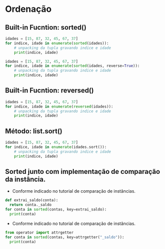 # Ordenação

## Built-in Fucntion: sorted()

```python
idades = [15, 87, 32, 45, 67, 37]
for indice, idade in enumerate(sorted(idades)): 
    # unpacking da tupla gravando indice e idade
    print(indice, idade)
``` 

```python
idades = [15, 87, 32, 45, 67, 37]
for indice, idade in enumerate(sorted(idades, reverse=True)): 
    # unpacking da tupla gravando indice e idade
    print(indice, idade)
```  

## Built-in Fucntion: reversed()
```python
idades = [15, 87, 32, 45, 67, 37]
for indice, idade in enumerate(reversed(idades)): 
    # unpacking da tupla gravando indice e idade
    print(indice, idade)
``` 
  
## Método: list.sort()

```python
idades = [15, 87, 32, 45, 67, 37]
for indice, idade in enumerate(idades.sort()): 
    # unpacking da tupla gravando indice e idade
    print(indice, idade)
``` 

## Sorted junto com implementação de comparação da instância.
- Conforme indicado no tutorial de comparação de instâncias.
```python
def extrai_saldo(conta):
  return conta._saldo
for conta in sorted(contas, key=extrai_saldo):
  print(conta)
```  
- Conforme indicado no tutorial de comparação de instâncias.
```python
from operator import attrgetter
for conta in sorted(contas, key=attrgetter("_saldo")):
  print(conta)
```  
